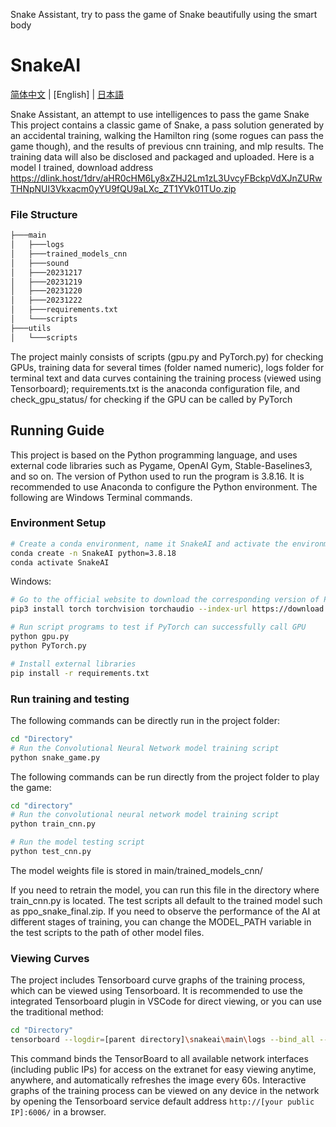 Snake Assistant, try to pass the game of Snake beautifully using the smart body


# SnakeAI

[简体中文](README-CN.md) | [English] | [日本語](README_JA.md)

Snake Assistant, an attempt to use intelligences to pass the game Snake
This project contains a classic game of Snake, a pass solution generated by an accidental training, walking the Hamilton ring (some rogues can pass the game though), and the results of previous cnn training, and mlp results. The training data will also be disclosed and packaged and uploaded.
Here is a model I trained, download address
https://dlink.host/1drv/aHR0cHM6Ly8xZHJ2Lm1zL3UvcyFBckpVdXJnZURwTHNpNUI3Vkxacm0yYU9fQU9aLXc_ZT1YVk01TUo.zip

### File Structure

```bash
├───main
│   ├───logs
│   ├───trained_models_cnn
│   ├───sound
│   ├───20231217
│   ├───20231219
│   ├───20231220
│   ├───20231222
│   ├───requirements.txt
│   └───scripts
├───utils
│   └───scripts
```

The project mainly consists of scripts (gpu.py and PyTorch.py) for checking GPUs, training data for several times (folder named numeric), logs folder for terminal text and data curves containing the training process (viewed using Tensorboard); requirements.txt is the anaconda configuration file, and
check_gpu_status/ for checking if the GPU can be called by PyTorch

## Running Guide

This project is based on the Python programming language, and uses external code libraries such as Pygame, OpenAI Gym, Stable-Baselines3, and so on. The version of Python used to run the program is 3.8.16. It is recommended to use Anaconda to configure the Python environment. The following are Windows Terminal commands.


### Environment Setup

```bash
# Create a conda environment, name it SnakeAI and activate the environment
conda create -n SnakeAI python=3.8.18
conda activate SnakeAI
```


Windows:

```bash 
# Go to the official website to download the corresponding version of PyTorch. Manual installation of the full version of PyTorch is required for GPU training
pip3 install torch torchvision torchaudio --index-url https://download.pytorch.org/whl/cu121

# Run script programs to test if PyTorch can successfully call GPU
python gpu.py
python PyTorch.py

# Install external libraries
pip install -r requirements.txt
```


### Run training and testing

The following commands can be directly run in the project folder:

```bash
cd "Directory"
# Run the Convolutional Neural Network model training script
python snake_game.py
```

The following commands can be run directly from the project folder to play the game:

```bash
cd "directory"
# Run the convolutional neural network model training script
python train_cnn.py

# Run the model testing script
python test_cnn.py
```

The model weights file is stored in main/trained_models_cnn/

If you need to retrain the model, you can run this file in the directory where train_cnn.py is located. The test scripts all default to the trained model such as ppo_snake_final.zip. If you need to observe the performance of the AI at different stages of training, you can change the MODEL_PATH variable in the test scripts to the path of other model files.


### Viewing Curves

The project includes Tensorboard curve graphs of the training process, which can be viewed using Tensorboard. It is recommended to use the integrated Tensorboard plugin in VSCode for direct viewing, or you can use the traditional method:

```bash
cd "Directory"
tensorboard --logdir=[parent directory]\snakeai\main\logs --bind_all --reload_interval 60
```

This command binds the TensorBoard to all available network interfaces (including public IPs) for access on the extranet for easy viewing anytime, anywhere, and automatically refreshes the image every 60s. Interactive graphs of the training process can be viewed on any device in the network by opening the Tensorboard service default address `http://[your public IP]:6006/` in a browser.
